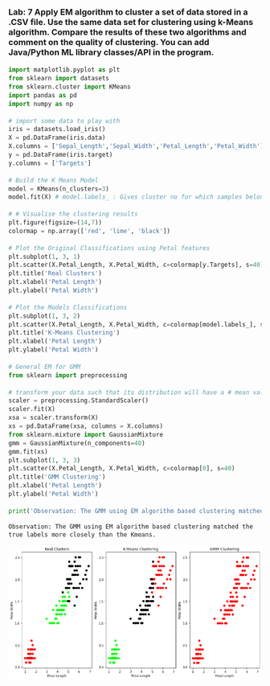 ### Lab: 7 Apply EM algorithm to cluster a set of data stored in a .CSV file. Use the same data set for clustering using k-Means algorithm. Compare the results of these two algorithms and comment on the quality of clustering. You can add Java/Python ML library classes/API in the program.


```python
import matplotlib.pyplot as plt 
from sklearn import datasets 
from sklearn.cluster import KMeans 
import pandas as pd
import numpy as np

# import some data to play with 
iris = datasets.load_iris()
X = pd.DataFrame(iris.data)
X.columns = ['Sepal_Length','Sepal_Width','Petal_Length','Petal_Width'] 
y = pd.DataFrame(iris.target)
y.columns = ['Targets']

# Build the K Means Model
model = KMeans(n_clusters=3)
model.fit(X) # model.labels_ : Gives cluster no for which samples belongs to

# # Visualise the clustering results
plt.figure(figsize=(14,7))
colormap = np.array(['red', 'lime', 'black'])

# Plot the Original Classifications using Petal features
plt.subplot(1, 3, 1)
plt.scatter(X.Petal_Length, X.Petal_Width, c=colormap[y.Targets], s=40) 
plt.title('Real Clusters')
plt.xlabel('Petal Length') 
plt.ylabel('Petal Width')

# Plot the Models Classifications
plt.subplot(1, 3, 2)
plt.scatter(X.Petal_Length, X.Petal_Width, c=colormap[model.labels_], s=40) 
plt.title('K-Means Clustering')
plt.xlabel('Petal Length') 
plt.ylabel('Petal Width')

# General EM for GMM
from sklearn import preprocessing

# transform your data such that its distribution will have a # mean value 0 and standard deviation of 1.
scaler = preprocessing.StandardScaler() 
scaler.fit(X)
xsa = scaler.transform(X)
xs = pd.DataFrame(xsa, columns = X.columns)
from sklearn.mixture import GaussianMixture 
gmm = GaussianMixture(n_components=40) 
gmm.fit(xs)
plt.subplot(1, 3, 3)
plt.scatter(X.Petal_Length, X.Petal_Width, c=colormap[0], s=40) 
plt.title('GMM Clustering')
plt.xlabel('Petal Length') 
plt.ylabel('Petal Width')

print('Observation: The GMM using EM algorithm based clustering matched the true labels more closely than the Kmeans.')
```

    Observation: The GMM using EM algorithm based clustering matched the true labels more closely than the Kmeans.
    


    
![png](output_1_1.png)
    


